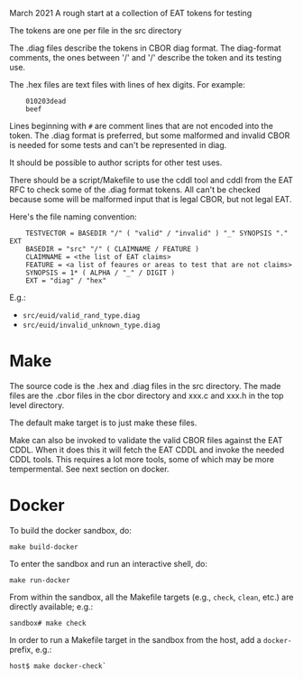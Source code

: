 March 2021
A rough start at a collection of EAT tokens for testing

The tokens are one per file in the src directory

The .diag files describe the tokens in CBOR diag format. The
diag-format comments, the ones between '/' and '/' describe
the token and its testing use.

The .hex files are text files with lines of hex digits. For example:
```
    010203dead
    beef
```
Lines beginning with `#` are comment lines that are not
encoded into the token. The .diag format is preferred, but
some malformed and invalid CBOR is needed for some tests
and can't be represented in diag.

It should be possible to author scripts for other test uses.

There should be a script/Makefile to use the cddl tool and cddl from
the EAT RFC to check some of the .diag format tokens. All
can't be checked because some will be malformed input that
is legal CBOR, but not legal EAT.

Here's the file naming convention:
```
    TESTVECTOR = BASEDIR "/" ( "valid" / "invalid" ) "_" SYNOPSIS "." EXT
    BASEDIR = "src" "/" ( CLAIMNAME / FEATURE )
    CLAIMNAME = <the list of EAT claims>
    FEATURE = <a list of feaures or areas to test that are not claims>
    SYNOPSIS = 1* ( ALPHA / "_" / DIGIT )
    EXT = "diag" / "hex"
```

E.g.:
* `src/euid/valid_rand_type.diag`
* `src/euid/invalid_unknown_type.diag`

# Make

The source code is the .hex and .diag files in the src directory.
The made files are the .cbor files in the cbor directory and
xxx.c and xxx.h in the top level directory.

The default make target is to just make these files.

Make can also be invoked to validate the valid CBOR
files against the EAT CDDL. When it does this it will
fetch the EAT CDDL and invoke the needed CDDL tools.
This requires a lot more tools, some of which may be
more tempermental.  See next section on docker.

# Docker

To build the docker sandbox, do:
```
make build-docker
```

To enter the sandbox and run an interactive shell, do:
```
make run-docker
```

From within the sandbox, all the Makefile targets (e.g., `check`, `clean`,
etc.) are directly available; e.g.:
```
sandbox# make check
```

In order to run a Makefile target in the sandbox from the host, add a `docker-`
prefix, e.g.:
```
host$ make docker-check`
```
